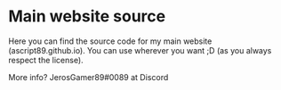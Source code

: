 # Main website source
Here you can find the source code for my main website (ascript89.github.io).
You can use wherever you want ;D (as you always respect the license).

More info? JerosGamer89#0089 at Discord
